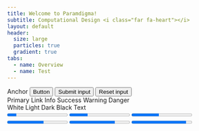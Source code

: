```yaml
---
title: Welcome to Paramdigma!
subtitle: Computational Design <i class="far fa-heart"></i>
layout: default
header:
  size: large
  particles: true
  gradient: true
tabs:
  - name: Overview
  - name: Test
---
```


<div id="Overview" class="tab-content is-active">


</div>

<div id="Test" class="content tab-content">
  <a class="button">Anchor</a>
  <button class="button">Button</button>
  <input class="button" type="submit" value="Submit input">
  <input class="button" type="reset" value="Reset input">
</div>
<div id="tab3" class="content tab-content">
  <a class="button is-primary">Primary</a>
  <a class="button is-link">Link</a>
  <a class="button is-info">Info</a>
  <a class="button is-success">Success</a>
  <a class="button is-warning">Warning</a>
  <a class="button is-danger">Danger</a>
</div>
<div id="tab4" class="content tab-content">
  <a class="button is-white">White</a>
  <a class="button is-light">Light</a>
  <a class="button is-dark">Dark</a>
  <a class="button is-black">Black</a>
  <a class="button is-text">Text</a>
</div>

<div class="content tab-content">
  <progress class="progress is-primary" value="15" max="100">15%</progress>
  <progress class="progress is-link" value="30" max="100">30%</progress>
  <progress class="progress is-info" value="45" max="100">45%</progress>
  <progress class="progress is-success" value="60" max="100">60%</progress>
  <progress class="progress is-warning" value="75" max="100">75%</progress>
  <progress class="progress is-danger" value="90" max="100">90%</progress>
</div>